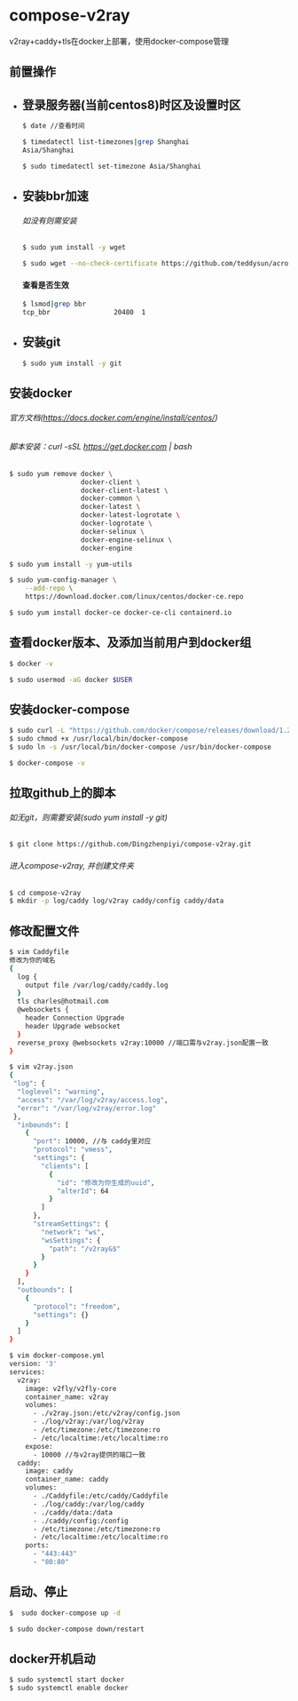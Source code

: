 # compose-v2ray

v2ray+caddy+tls在docker上部署，使用docker-compose管理

## 前置操作

* ## 登录服务器(当前centos8)时区及设置时区

  ```sh
  $ date //查看时间
  ```

  ```sh
  $ timedatectl list-timezones|grep Shanghai
  Asia/Shanghai
  ```

  ```sh
  $ sudo timedatectl set-timezone Asia/Shanghai
  ```



* ## 安装bbr加速

  ###### 如没有则需安装

  ```sh
  $ sudo yum install -y wget
  ```

  ```sh
  $ sudo wget --no-check-certificate https://github.com/teddysun/across/raw/master/bbr.sh && sudo chmod +x bbr.sh && sudo ./bbr.sh
  ```

  #### 查看是否生效

  ```sh
  $ lsmod|grep bbr
  tcp_bbr                20480  1
  ```

  

* ##  安装git

  ```sh
  $ sudo yum install -y git
  ```

## 安装docker

###### 官方文档(https://docs.docker.com/engine/install/centos/)

###### 脚本安装：curl -sSL https://get.docker.com | bash

```sh
$ sudo yum remove docker \
                  docker-client \
                  docker-client-latest \
                  docker-common \
                  docker-latest \
                  docker-latest-logrotate \
                  docker-logrotate \
                  docker-selinux \
                  docker-engine-selinux \
                  docker-engine
```

```sh
$ sudo yum install -y yum-utils
```

```sh
$ sudo yum-config-manager \
    --add-repo \
    https://download.docker.com/linux/centos/docker-ce.repo
```

```sh
$ sudo yum install docker-ce docker-ce-cli containerd.io
```

## 查看docker版本、及添加当前用户到docker组

```sh
$ docker -v
```

```sh
$ sudo usermod -aG docker $USER
```

## 安装docker-compose

```sh
$ sudo curl -L "https://github.com/docker/compose/releases/download/1.29.2/docker-compose-$(uname -s)-$(uname -m)" -o /usr/local/bin/docker-compose
$ sudo chmod +x /usr/local/bin/docker-compose
$ sudo ln -s /usr/local/bin/docker-compose /usr/bin/docker-compose
```

```sh
$ docker-compose -v
```

## 拉取github上的脚本

###### 如无git，则需要安装(sudo yum install -y git)

```sh
$ git clone https://github.com/Dingzhenpiyi/compose-v2ray.git
```

###### 进入compose-v2ray, 并创建文件夹

```sh
$ cd compose-v2ray
$ mkdir -p log/caddy log/v2ray caddy/config caddy/data
```

## 修改配置文件

```sh
$ vim Caddyfile
修改为你的域名
{ 
  log {
    output file /var/log/caddy/caddy.log
  }
  tls charles@hotmail.com
  @websockets {
    header Connection Upgrade
    header Upgrade websocket
  }
  reverse_proxy @websockets v2ray:10000 //端口需与v2ray.json配置一致
}
```

```sh
$ vim v2ray.json
{
 "log": {
  "loglevel": "warning",
  "access": "/var/log/v2ray/access.log",
  "error": "/var/log/v2ray/error.log"
 },
  "inbounds": [
    {
      "port": 10000, //与 caddy里对应
      "protocol": "vmess",
      "settings": {
        "clients": [
          {
            "id": "修改为你生成的uuid",                                                                                                                                                   
            "alterId": 64
          }
        ]
      },
      "streamSettings": {
        "network": "ws",
        "wsSettings": {
          "path": "/v2ray&$"
        }
      }
    }
  ],
  "outbounds": [
    {
      "protocol": "freedom",
      "settings": {}
    }
  ]
}
```

```sh
$ vim docker-compose.yml
version: '3'
services:
  v2ray:
    image: v2fly/v2fly-core
    container_name: v2ray
    volumes:
      - ./v2ray.json:/etc/v2ray/config.json
      - ./log/v2ray:/var/log/v2ray
      - /etc/timezone:/etc/timezone:ro
      - /etc/localtime:/etc/localtime:ro
    expose:
      - 10000 //与v2ray提供的端口一致
  caddy:
    image: caddy
    container_name: caddy
    volumes:
      - ./Caddyfile:/etc/caddy/Caddyfile
      - ./log/caddy:/var/log/caddy
      - ./caddy/data:/data
      - ./caddy/config:/config
      - /etc/timezone:/etc/timezone:ro
      - /etc/localtime:/etc/localtime:ro
    ports:
      - "443:443"
      - "80:80"
```

## 启动、停止

```sh
$  sudo docker-compose up -d
```

```sh
$ sudo docker-compose down/restart
```

## docker开机启动

```sh
$ sudo systemctl start docker
$ sudo systemctl enable docker
```

